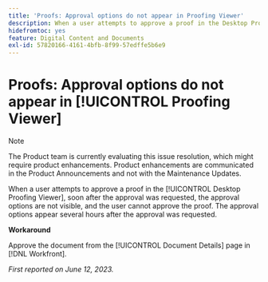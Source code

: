 ```yaml
---
title: 'Proofs: Approval options do not appear in Proofing Viewer'
description: When a user attempts to approve a proof in the Desktop Proofing Viewer, soon after the approval was requested, the approval options are not visible, and the user cannot approve the proof. The approval options appear several hours after the approval was requested.
hidefromtoc: yes
feature: Digital Content and Documents
exl-id: 57820166-4161-4bfb-8f99-57edffe5b6e9
---
```

# Proofs: Approval options do not appear in [!UICONTROL Proofing Viewer]

>[!NOTE]
>
>The Product team is currently evaluating this issue resolution, which might require product enhancements. Product enhancements are communicated in the Product Announcements and not with the Maintenance Updates.

When a user attempts to approve a proof in the [!UICONTROL Desktop Proofing Viewer], soon after the approval was requested, the approval options are not visible, and the user cannot approve the proof. The approval options appear several hours after the approval was requested.

**Workaround**

Approve the document from the [!UICONTROL Document Details] page in [!DNL Workfront].

_First reported on June 12, 2023._
